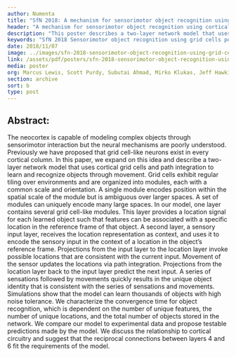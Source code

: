 ```yaml
---
author: Numenta
title: "SfN 2018: A mechanism for sensorimotor object recognition using cortical grid cells"
header: "A mechanism for sensorimotor object recognition using cortical grid cells"
description: "This poster describes a two-layer network model that uses cortical grid cells and path integration to learn and recognize objects through movement. In our model, one layer contains several grid cell-like modules and provides a location signal for each learned object such that features can be associated with a specific location in the reference frame of that object. A second layer, a sensory input layer, receives the location representation as context, and uses it to encode the sensory input in the context of a location in the object’s reference frame."
keywords: "SfN 2018 Sensorimotor object recognition using grid cells poster"
date: 2018/11/07
image: ../images/sfn-2018-sensorimotor-object-recognition-using-grid-cells.png
link: /assets/pdf/posters/sfn-2018-sensorimotor-object-recognition-using-grid-cells.pdf
media: poster
org: Marcus Lewis, Scott Purdy, Subutai Ahmad, Mirko Klukas, Jeff Hawkins
section: archive
sort: b
type: post
---
```


## Abstract:
The neocortex is capable of modeling complex objects through sensorimotor interaction but the neural mechanisms are poorly understood. Previously we have proposed that grid cell-like neurons exist in every cortical column. In this paper, we expand on this idea and describe a two-layer network model that uses cortical grid cells and path integration to learn and recognize objects through movement. Grid cells exhibit regular tiling over environments and are organized into modules, each with a common scale and orientation. A single module encodes position within the spatial scale of the module but is ambiguous over larger spaces. A set of modules can uniquely encode many large spaces. In our model, one layer contains several grid cell-like modules. This layer provides a location signal for each learned object such that features can be associated with a specific location in the reference frame of that object. A second layer, a sensory input layer, receives the location representation as context, and uses it to encode the sensory input in the context of a location in the object’s reference frame. Projections from the input layer to the location layer invoke possible locations that are consistent with the current input. Movement of the sensor updates the locations via path integration. Projections from the location layer back to the input layer predict the next input. A series of sensations followed by movements quickly results in the unique object identity that is consistent with the series of sensations and movements. Simulations show that the model can learn thousands of objects with high noise tolerance. We characterize the convergence time for object recognition, which is dependent on the number of unique features, the number of unique locations, and the total number of objects stored in the network. We compare our model to experimental data and propose testable predictions made by the model. We discuss the relationship to cortical circuitry and suggest that the reciprocal connections between layers 4 and 6 fit the requirements of the model.
